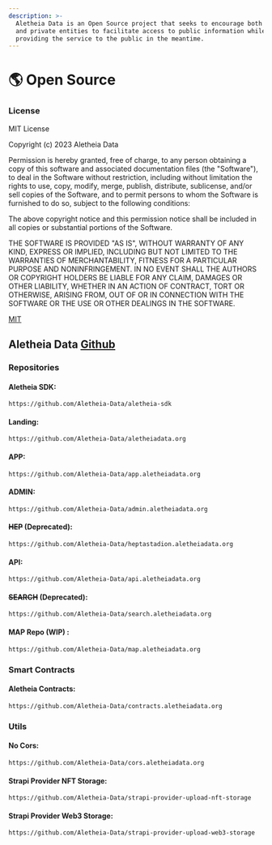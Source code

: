 ```yaml
---
description: >-
  Aletheia Data is an Open Source project that seeks to encourage both public
  and private entities to facilitate access to public information while
  providing the service to the public in the meantime.
---
```


# 🌎 Open Source

### License

MIT License

Copyright (c) 2023 Aletheia Data

Permission is hereby granted, free of charge, to any person obtaining a copy of this software and associated documentation files (the "Software"), to deal in the Software without restriction, including without limitation the rights to use, copy, modify, merge, publish, distribute, sublicense, and/or sell copies of the Software, and to permit persons to whom the Software is furnished to do so, subject to the following conditions:

The above copyright notice and this permission notice shall be included in all copies or substantial portions of the Software.

THE SOFTWARE IS PROVIDED "AS IS", WITHOUT WARRANTY OF ANY KIND, EXPRESS OR IMPLIED, INCLUDING BUT NOT LIMITED TO THE WARRANTIES OF MERCHANTABILITY, FITNESS FOR A PARTICULAR PURPOSE AND NONINFRINGEMENT. IN NO EVENT SHALL THE AUTHORS OR COPYRIGHT HOLDERS BE LIABLE FOR ANY CLAIM, DAMAGES OR OTHER LIABILITY, WHETHER IN AN ACTION OF CONTRACT, TORT OR OTHERWISE, ARISING FROM, OUT OF OR IN CONNECTION WITH THE SOFTWARE OR THE USE OR OTHER DEALINGS IN THE SOFTWARE.

[MIT](https://choosealicense.com/licenses/mit/)

## Aletheia Data [Github](https://github.com/Aletheia-Data)

### Repositories

#### Aletheia SDK:

```
https://github.com/Aletheia-Data/aletheia-sdk
```

#### Landing:

```
https://github.com/Aletheia-Data/aletheiadata.org
```

#### APP:

```
https://github.com/Aletheia-Data/app.aletheiadata.org
```

#### ADMIN:

```
https://github.com/Aletheia-Data/admin.aletheiadata.org
```

#### ~~HEP~~ (Deprecated):

```
https://github.com/Aletheia-Data/heptastadion.aletheiadata.org
```

#### API:

```
https://github.com/Aletheia-Data/api.aletheiadata.org
```

#### ~~SEARCH~~ (Deprecated):

```
https://github.com/Aletheia-Data/search.aletheiadata.org
```

#### MAP Repo (WIP) :

```
https://github.com/Aletheia-Data/map.aletheiadata.org
```



### Smart Contracts

#### Aletheia Contracts:

```
https://github.com/Aletheia-Data/contracts.aletheiadata.org
```



### Utils

#### No Cors:

```
https://github.com/Aletheia-Data/cors.aletheiadata.org
```

#### Strapi Provider NFT Storage:

```
https://github.com/Aletheia-Data/strapi-provider-upload-nft-storage
```

#### Strapi Provider Web3 Storage:

```
https://github.com/Aletheia-Data/strapi-provider-upload-web3-storage
```
